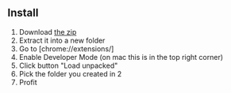 ## Install

1. Download [the zip](https://github.com/ironchestgames/bananpermobils-dok-card-filterer/archive/refs/heads/main.zip)
1. Extract it into a new folder
1. Go to [chrome://extensions/]
1. Enable Developer Mode (on mac this is in the top right corner)
1. Click button "Load unpacked"
1. Pick the folder you created in 2
1. Profit
